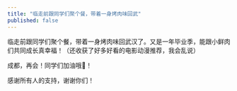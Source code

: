 ```yaml
---
title: "临走前跟同学们聚个餐，带着一身烤肉味回武"
published: false
---
```

临走前跟同学们聚个餐，带着一身烤肉味回武汉了。又是一年毕业季，能跟小鲜肉们共同成长真幸福！（还收获了好多好看的电影动漫推荐，我会乱说）

成都，再会！同学们加油哦💪！

感谢所有人的支持，谢谢你们！

